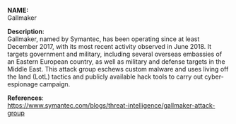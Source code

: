 **NAME:**  
Gallmaker  
  
**Description**:   
Gallmaker, named by Symantec, has been operating since at least December 2017, with its most recent activity observed in June 2018. It targets government and military, including several overseas embassies of an Eastern European country, as well as military and defense targets in the Middle East. This attack group eschews custom malware and uses living off the land (LotL) tactics and publicly available hack tools to carry out cyber-espionage campaign.
  
**References**:  
https://www.symantec.com/blogs/threat-intelligence/gallmaker-attack-group
